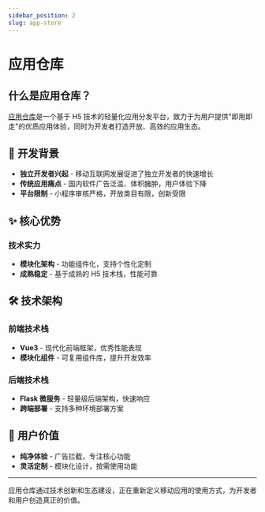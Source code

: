```yaml
---
sidebar_position: 2
slug: app-store
---
```


# 应用仓库

## 什么是应用仓库？

[应用仓库](https://hsck.beisi.tech/)是一个基于 H5 技术的轻量化应用分发平台，致力于为用户提供"即用即走"的优质应用体验，同时为开发者打造开放、高效的应用生态。

## 🎯 开发背景

- **独立开发者兴起** - 移动互联网发展促进了独立开发者的快速增长
- **传统应用痛点** - 国内软件广告泛滥、体积臃肿，用户体验下降
- **平台限制** - 小程序审核严格，开放类目有限，创新受限

## ✨ 核心优势

### 技术实力

- **模块化架构** - 功能组件化，支持个性化定制
- **成熟稳定** - 基于成熟的 H5 技术栈，性能可靠

## 🛠 技术架构

### 前端技术栈

- **Vue3** - 现代化前端框架，优秀性能表现
- **模块化组件** - 可复用组件库，提升开发效率

### 后端技术栈

- **Flask 微服务** - 轻量级后端架构，快速响应
- **跨端部署** - 支持多种环境部署方案

## 🌟 用户价值

- **纯净体验** - 广告拦截，专注核心功能
- **灵活定制** - 模块化设计，按需使用功能

---

应用仓库通过技术创新和生态建设，正在重新定义移动应用的使用方式，为开发者和用户创造真正的价值。
